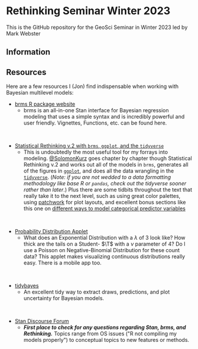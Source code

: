 # Rethinking Seminar Winter 2023

This is the GitHub repository for the GeoSci Seminar in Winter 2023 led by Mark Webster

## Information

## Resources

Here are a few resources I (Jon) find indispensable when working with Bayesian multilevel models:

- [brms R package website](https://paul-buerkner.github.io/brms/)
  + brms is an all-in-one Stan interface for Bayesian regression modeling that uses a simple syntax and is incredibly powerful and user friendly. Vignettes, Functions, etc. can be found here.<br>
<br>

- [Statistical Rethinking v.2 with `brms`, `ggplot`, and the `tidyverse`](https://bookdown.org/content/4857/)
  + This is undoubtedly the most useful tool for my forrays into modeling. [@SolomonKurz](https://twitter.com/SolomonKurz?ref_src=twsrc%5Egoogle%7Ctwcamp%5Eserp%7Ctwgr%5Eauthor) goes chapter by chapter though Statistical Rethinking v.2 and works out all of the models in `brms`, generates all of the figures in [`ggplot`](https://ggplot2.tidyverse.org/), and does all the data wrangling in the [`tidyverse`](https://www.tidyverse.org/). (*Note: if you are not wedded to a data formatting methodology like base R or `pandas`, check out the tidyverse sooner rather than later*.) Plus there are some tidbits throughout the text that really take it to the next level, such as using great color palettes, using [patchwork](https://patchwork.data-imaginist.com/) for plot layouts, and excellent bonus sections like this one on [different ways to model categorical predictor variables](https://bookdown.org/content/4857/the-many-variables-the-spurious-waffles.html#summary-bonus-we-can-model-categorical-variables-in-more-ways-than-one)<br>
<br>

- [Probability Distribution Applet](https://homepage.divms.uiowa.edu/~mbognar/) 
  + What does an Exponential Distribution with a $\lambda$ of 3 look like? How thick are the tails on a Student- $\T$ with a $\nu$ parameter of 4? Do I use a Poisson on Negative-Binomial Distribution for these count data? This applet makes visualizing continuous distributions really easy. There is a mobile app too.<br>
<br>

- [tidybayes](http://mjskay.github.io/tidybayes/articles/tidy-brms.html)
  + An excellent tidy way to extract draws, predictions, and plot uncertainty for Bayesian models.<br>
<br>

- [Stan Discourse Forum](https://discourse.mc-stan.org/)
  + ***First place to check for any questions regarding Stan, brms, and Rethinking.*** Topics range from OS issues ("R not compiling my models properly") to conceptual topics to new features or methods.  



